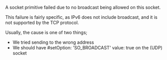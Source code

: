 A socket primitive failed due to no broadcast being allowed on this socket.This failure is fairly specific, as IPv6 does not include broadcast, and it is not supported by the TCP protocol.Usually, the cause is one of two things;- We tried sending to the wrong address- We should have #setOption: 'SO_BROADCAST' value: true on the (UDP) socket